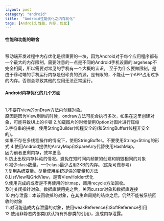 ```yaml
---
layout: post
category: "android"
title:  "Android性能优化之内存优化"
tags: [Android,性能，内存，优化]
---
```

#### 性能和功能的取舍 ####
<br>
移动端开发过程中内存优化是很重要的一块，因为Android对于每个应用程序都有一个最大的内存限制，需要注意的一点是不同的Android手机设置的largeheap不完全相同，所以需要对常见的手机有一个大概的认识。
至于为什么要做限制，是由于移动端的手机运行内存是很珍贵的资源，是有限的，不能让一个APP占用过多的内存。否则会导致其他的应用无法正常运行。

#### Android内存优化的几个方面 ####
<br>
1.不要在view的onDraw方法内创建对象。  <br>
原因是因为View刷新的时候，ondraw方法可能会执行多次，如果在这里创建对象，可能导致UI上的卡顿
2.加载图片的时候使用Option对图片进行压缩  <br>
3.字符串的拼接。使用StringBuilder(线程安全的)和StringBuffer(线程非安全的)。<br>
如果不存在多线程操作的情况下，使用StringBuffer。不要使用String+String的形式
4.使用Android提供的ArrayMap和SpareArry代替使用HashMap。  <br>
因为前者更剩内存，效率更高<br>
5.防止出现内存抖动的情况。避免在短时间内频繁的创建和销毁相同的对象<br>
6.减少class数量。一个class最少占用2KB的内存。(这条可做参考)<br>
7.复用系统变量。尽量使用系统提供的变量和方法<br>
8.ListView和GridView，是否ViewHolder优化<br>
9.使用完成的或者是不再使用的bitmap，调用recycle方法回收。<br> 及时关闭指针对象。数据库使用完之后，关闭cursor对象和数据库连接 <br>
10.内存泄露：本该回收掉的对象，在其生命周期的结束之后，仍然不能被系统回收的对象<br>
11.对可能造成内存泄露的对象，使用weakReference和SoftReference引用<br>
12.使用非静态内部类(默认持有外部类的引用)，造成内存泄露。<br>
